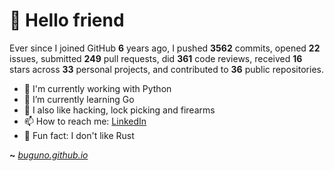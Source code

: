 # 🤖 Hello friend

Ever since I joined GitHub **6** years ago, I pushed **3562** commits, opened **22** issues, submitted **249** pull requests, did **361** code reviews, received **16** stars across **33** personal projects, and contributed to **36** public repositories.

- 🐍 I'm currently working with Python
- 🌱 I’m currently learning Go
- 🔭 I also like hacking, lock picking and firearms
- 📫 How to reach me: [LinkedIn](https://www.linkedin.com/in/brunodesouzabezerra/)
- 🤡 Fun fact: I don't like Rust

**~** [_buguno.github.io_](https://buguno.github.io/)
